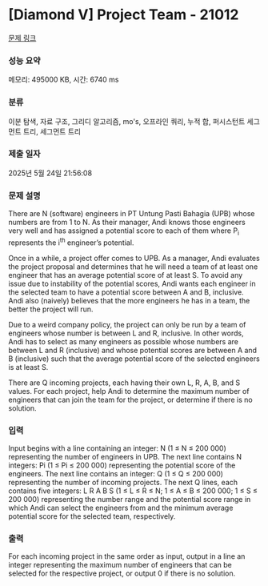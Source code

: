 # [Diamond V] Project Team - 21012 

[문제 링크](https://www.acmicpc.net/problem/21012) 

### 성능 요약

메모리: 495000 KB, 시간: 6740 ms

### 분류

이분 탐색, 자료 구조, 그리디 알고리즘, mo's, 오프라인 쿼리, 누적 합, 퍼시스턴트 세그먼트 트리, 세그먼트 트리

### 제출 일자

2025년 5월 24일 21:56:08

### 문제 설명

<p>There are N (software) engineers in PT Untung Pasti Bahagia (UPB) whose numbers are from 1 to N. As their manager, Andi knows those engineers very well and has assigned a potential score to each of them where P<sub>i</sub> represents the i<sup>th</sup> engineer’s potential.</p>

<p>Once in a while, a project offer comes to UPB. As a manager, Andi evaluates the project proposal and determines that he will need a team of at least one engineer that has an average potential score of at least S. To avoid any issue due to instability of the potential scores, Andi wants each engineer in the selected team to have a potential score between A and B, inclusive. Andi also (naively) believes that the more engineers he has in a team, the better the project will run.</p>

<p>Due to a weird company policy, the project can only be run by a team of engineers whose number is between L and R, inclusive. In other words, Andi has to select as many engineers as possible whose numbers are between L and R (inclusive) and whose potential scores are between A and B (inclusive) such that the average potential score of the selected engineers is at least S.</p>

<p>There are Q incoming projects, each having their own L, R, A, B, and S values. For each project, help Andi to determine the maximum number of engineers that can join the team for the project, or determine if there is no solution.</p>

### 입력 

 <p>Input begins with a line containing an integer: N (1 ≤ N ≤ 200 000) representing the number of engineers in UPB. The next line contains N integers: Pi (1 ≤ Pi ≤ 200 000) representing the potential score of the engineers. The next line contains an integer: Q (1 ≤ Q ≤ 200 000) representing the number of incoming projects. The next Q lines, each contains five integers: L R A B S (1 ≤ L ≤ R ≤ N; 1 ≤ A ≤ B ≤ 200 000; 1 ≤ S ≤ 200 000) representing the number range and the potential score range in which Andi can select the engineers from and the minimum average potential score for the selected team, respectively.</p>

### 출력 

 <p>For each incoming project in the same order as input, output in a line an integer representing the maximum number of engineers that can be selected for the respective project, or output 0 if there is no solution.</p>

